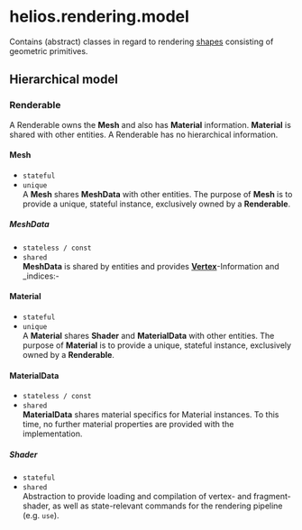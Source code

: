 # helios.rendering.model

Contains (abstract) classes in regard to rendering [shapes](../asset/shape/README.md) consisting of geometric primitives.

## Hierarchical model

### Renderable
A Renderable owns the **Mesh** and also has **Material** information. 
**Material** is shared with other entities. A Renderable has no hierarchical information.


#### Mesh 
 - `stateful`
 - `unique` \
A **Mesh** shares **MeshData** with other entities. The purpose of **Mesh** is to provide a unique, stateful instance, exclusively owned by a **Renderable**.

##### MeshData
- `stateless / const`
- `shared` \
**MeshData** is shared by entities and provides [**Vertex**](../core/Vertex.ixx)-Information and _indices:-

#### Material
- `stateful`
- `unique` \
A **Material** shares **Shader** and **MaterialData** with other entities. The purpose of **Material** is to provide a unique,  stateful instance, exclusively owned by a **Renderable**.

#### MaterialData
- `stateless / const`
- `shared` \
**MaterialData** shares material specifics for Material instances. To this time, no further material properties are provided with the implementation.

##### Shader
- `stateful`
- `shared`\
Abstraction to provide loading and compilation of vertex- and fragment-shader, as well as state-relevant commands for the rendering pipeline (e.g. `use`). 